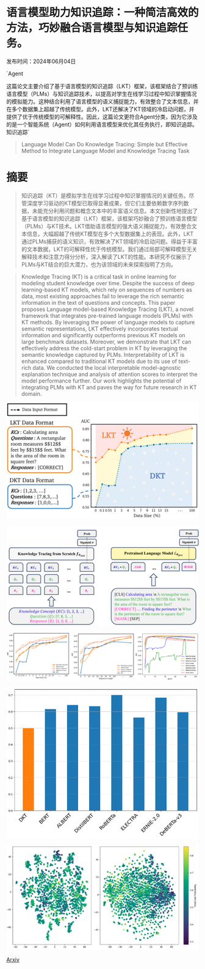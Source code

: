 # 语言模型助力知识追踪：一种简洁高效的方法，巧妙融合语言模型与知识追踪任务。

发布时间：2024年06月04日

`Agent

这篇论文主要介绍了基于语言模型的知识追踪（LKT）框架，该框架结合了预训练语言模型（PLMs）与知识追踪技术，以提高对学生在线学习过程中知识掌握情况的模拟能力。这种结合利用了语言模型的语义捕捉能力，有效整合了文本信息，并在多个数据集上超越了传统模型。此外，LKT还解决了KT领域的冷启动问题，并提供了优于传统模型的可解释性。因此，这篇论文更符合Agent分类，因为它涉及的是一个智能系统（Agent）如何利用语言模型来优化其任务执行，即知识追踪。` `知识追踪`

> Language Model Can Do Knowledge Tracing: Simple but Effective Method to Integrate Language Model and Knowledge Tracing Task

# 摘要

> 知识追踪（KT）是模拟学生在线学习过程中知识掌握情况的关键任务。尽管深度学习驱动的KT模型已取得显著成果，但它们主要依赖数字序列数据，未能充分利用问题和概念文本中的丰富语义信息。本文创新性地提出了基于语言模型的知识追踪（LKT）框架，该框架巧妙融合了预训练语言模型（PLMs）与KT技术。LKT借助语言模型的强大语义捕捉能力，有效整合文本信息，大幅超越了传统KT模型在多个大型数据集上的表现。此外，LKT通过PLMs捕获的语义知识，有效解决了KT领域的冷启动问题。得益于丰富的文本数据，LKT的可解释性优于传统模型。我们通过局部可解释模型无关解释技术和注意力得分分析，深入解读了LKT的性能。本研究不仅展示了PLMs与KT结合的巨大潜力，也为该领域的未来探索指明了方向。

> Knowledge Tracing (KT) is a critical task in online learning for modeling student knowledge over time. Despite the success of deep learning-based KT models, which rely on sequences of numbers as data, most existing approaches fail to leverage the rich semantic information in the text of questions and concepts. This paper proposes Language model-based Knowledge Tracing (LKT), a novel framework that integrates pre-trained language models (PLMs) with KT methods. By leveraging the power of language models to capture semantic representations, LKT effectively incorporates textual information and significantly outperforms previous KT models on large benchmark datasets. Moreover, we demonstrate that LKT can effectively address the cold-start problem in KT by leveraging the semantic knowledge captured by PLMs. Interpretability of LKT is enhanced compared to traditional KT models due to its use of text-rich data. We conducted the local interpretable model-agnostic explanation technique and analysis of attention scores to interpret the model performance further. Our work highlights the potential of integrating PLMs with KT and paves the way for future research in KT domain.

![语言模型助力知识追踪：一种简洁高效的方法，巧妙融合语言模型与知识追踪任务。](../../../paper_images/2406.02893/x1.png)

![语言模型助力知识追踪：一种简洁高效的方法，巧妙融合语言模型与知识追踪任务。](../../../paper_images/2406.02893/x2.png)

![语言模型助力知识追踪：一种简洁高效的方法，巧妙融合语言模型与知识追踪任务。](../../../paper_images/2406.02893/x3.png)

![语言模型助力知识追踪：一种简洁高效的方法，巧妙融合语言模型与知识追踪任务。](../../../paper_images/2406.02893/cold_start_zero_shot_bigfont_2.png)

![语言模型助力知识追踪：一种简洁高效的方法，巧妙融合语言模型与知识追踪任务。](../../../paper_images/2406.02893/x5.png)

[Arxiv](https://arxiv.org/abs/2406.02893)